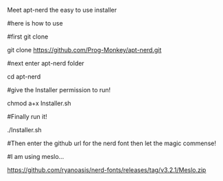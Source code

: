 Meet apt-nerd the easy to use installer


#here is how to use


#first git clone


git clone https://github.com/Prog-Monkey/apt-nerd.git


#next enter apt-nerd folder

cd apt-nerd

#give the Installer permission to run!


chmod a+x Installer.sh


#Finally run it!


./Installer.sh


#Then enter the github url for the nerd font then let the magic commense!


#I am using meslo...


https://github.com/ryanoasis/nerd-fonts/releases/tag/v3.2.1/Meslo.zip
